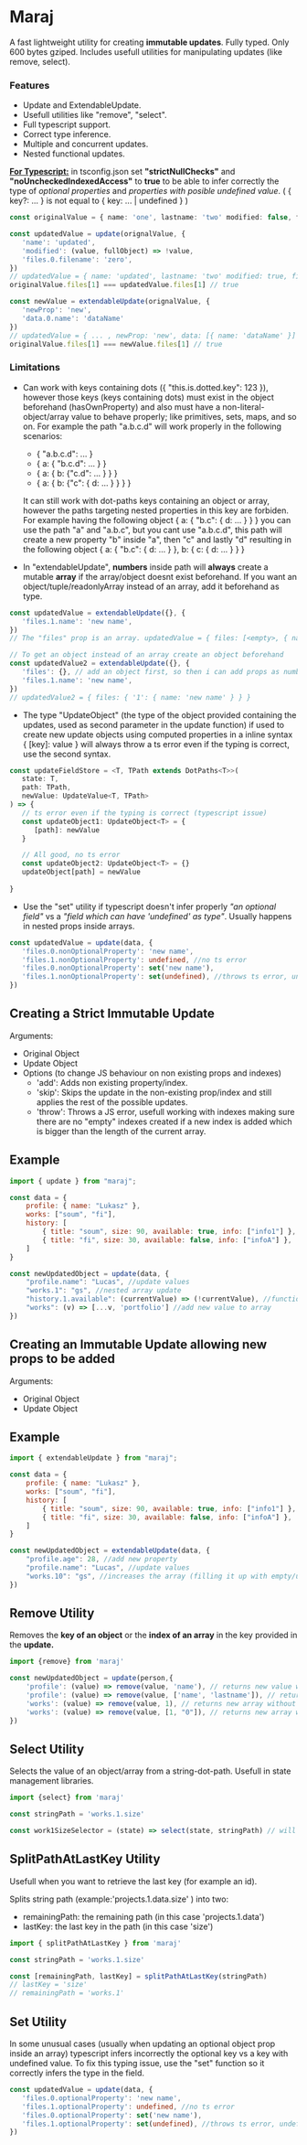
# Maraj

A fast lightweight utility for creating **immutable updates**. Fully typed. Only 600 bytes gziped. Includes usefull utilities for manipulating updates (like remove, select).

### Features

- Update and ExtendableUpdate.
- Usefull utilities like "remove", "select".
- Full typescript support.
- Correct type inference.
- Multiple and concurrent updates.
- Nested functional updates.

<u>**For Typescript:**</u> in tsconfig.json set **"strictNullChecks"** and **"noUncheckedIndexedAccess"** to **true** to be able to infer correctly the type of *optional properties* and *properties with posible undefined value*. ( { key?: ... } is not equal to { key: ... | undefined } )

```ts
const originalValue = { name: 'one', lastname: 'two' modified: false, files: [{ filename: 'one' }] }

const updatedValue = update(orignalValue, {
   'name': 'updated',
   'modified': (value, fullObject) => !value,
   'files.0.filename': 'zero',
})
// updatedValue = { name: 'updated', lastname: 'two' modified: true, files: [{ filename: 'zero' }] }
originalValue.files[1] === updatedValue.files[1] // true

const newValue = extendableUpdate(orignalValue, {
   'newProp': 'new',
   'data.0.name': 'dataName'
})
// updatedValue = { ... , newProp: 'new', data: [{ name: 'dataName' }] }
originalValue.files[1] === newValue.files[1] // true
```

### Limitations

- Can work with keys containing dots ({ "this.is.dotted.key": 123 }), however those keys (keys containing dots) must exist in the object beforehand (hasOwnProperty) and also must have a non-literal-object/array value to behave properly; like primitives, sets, maps, and so on. For example the path "a.b.c.d" will work properly in the following scenarios:
  - { "a.b.c.d": ... }
  - { a: { "b.c.d": ... } }
  - { a: { b: {"c.d": ... } } }
  - { a: { b: {"c": { d: ... } } } }

  It can still work with dot-paths keys containing an object or array, however the paths targeting nested properties in this key are forbiden. For example having the following object { a: { "b.c": { d: ... } } } you can use the path "a" and "a.b.c", but you cant use "a.b.c.d", this path will create a new property "b" inside "a", then "c" and lastly "d" resulting in the following object { a: { "b.c": { d: ... } }, b: { c: { d: ... } } }

- In "extendableUpdate", **numbers** inside path will **always** create a mutable **array** if the array/object doesnt exist beforehand. If you want an object/tuple/readonlyArray instead of an array, add it beforehand as type.

```ts
const updatedValue = extendableUpdate({}, {
   'files.1.name': 'new name',
})
// The "files" prop is an array. updatedValue = { files: [<empty>, { name: 'new name' }] }

// To get an object instead of an array create an object beforehand
const updatedValue2 = extendableUpdate({}, {
   'files': {}, // add an object first, so then i can add props as numbers after it
   'files.1.name': 'new name',
})
// updatedValue2 = { files: { '1': { name: 'new name' } } }
```

- The type "UpdateObject" (the type of the object provided containing the updates, used as second parameter in the update function) if used to create new update objects using computed properties in a inline syntax { [key]: value } will always throw a ts error even if the typing is correct, use the second syntax.

```ts
const updateFieldStore = <T, TPath extends DotPaths<T>>(
   state: T,
   path: TPath,
   newValue: UpdateValue<T, TPath>
) => {
   // ts error even if the typing is correct (typescript issue)
   const updateObject1: UpdateObject<T> = {
      [path]: newValue
   }

   // All good, no ts error
   const updateObject2: UpdateObject<T> = {}
   updateObject[path] = newValue
   
}
```

- Use the "set" utility if typescript doesn't infer properly *"an optional field"* vs a *"field which can have 'undefined' as type"*. Usually happens in nested props inside arrays.

```ts
const updatedValue = update(data, {
   'files.0.nonOptionalProperty': 'new name',
   'files.1.nonOptionalProperty': undefined, //no ts error
   'files.0.nonOptionalProperty': set('new name'),
   'files.1.nonOptionalProperty': set(undefined), //throws ts error, undefined cant be a value.
})
```

## Creating a Strict Immutable Update

Arguments:

- Original Object
- Update Object
- Options (to change JS behaviour on non existing props and indexes)
  - 'add': Adds non existing property/index.
  - 'skip': Skips the update in the non-existing prop/index and still applies the rest of the possible updates.
  - 'throw': Throws a JS error, usefull working with indexes making sure there are no "empty" indexes created if a new index is added which is bigger than the length of the current array.

## Example

```js
import { update } from "maraj";

const data = {
    profile: { name: "Lukasz" },
    works: ["soum", "fi"],
    history: [
        { title: "soum", size: 90, available: true, info: ["info1"] },
        { title: "fi", size: 30, available: false, info: ["infoA"] },
    ]
}

const newUpdatedObject = update(data, {
    "profile.name": "Lucas", //update values
    "works.1": "gs", //nested array update
    "history.1.available": (currentValue) => (!currentValue), //functional update
    "works": (v) => [...v, 'portfolio'] //add new value to array
})
```

## Creating an Immutable Update allowing new props to be added

Arguments:

- Original Object
- Update Object

## Example

```js
import { extendableUpdate } from "maraj";

const data = {
    profile: { name: "Lukasz" },
    works: ["soum", "fi"],
    history: [
        { title: "soum", size: 90, available: true, info: ["info1"] },
        { title: "fi", size: 30, available: false, info: ["infoA"] },
    ]
}

const newUpdatedObject = extendableUpdate(data, {
    "profile.age": 28, //add new property
    "profile.name": "Lucas", //update values
    "works.10": "gs", //increases the array (filling it up with empty/undefined) and sets the value in the index of 10 to "gs"
})
```

## Remove Utility

Removes the **key of an object** or the **index of an array** in the key provided in the **update.**

```js
import {remove} from 'maraj'

const newUpdatedObject = update(person,{
    'profile': (value) => remove(value, 'name'), // returns new value without the "name" prop
    'profile': (value) => remove(value, ['name', 'lastname']), // returns new value without the "name" and "lastname" prop
    'works': (value) => remove(value, 1), // returns new array without the provided index (1)
    'works': (value) => remove(value, [1, "0"]), // returns new array without the provided index "0" and "1"
})
```

## Select Utility

Selects the value of an object/array from a string-dot-path. Usefull in state management libraries.

```js
import {select} from 'maraj'

const stringPath = 'works.1.size'

const work1SizeSelector = (state) => select(state, stringPath) // will behave as (store) => store[works][1][size]
```

## SplitPathAtLastKey Utility

Usefull when you want to retrieve the last key (for example an id).

Splits string path (example:'projects.1.data.size' ) into two:

- remainingPath: the remaining path (in this case 'projects.1.data')
- lastKey: the last key in the path (in this case 'size')

```js
import { splitPathAtLastKey } from 'maraj'

const stringPath = 'works.1.size'

const [remainingPath, lastKey] = splitPathAtLastKey(stringPath)
// lastKey = 'size'
// remainingPath = 'works.1'
```

## Set Utility

In some unusual cases (usually when updating an optional object prop inside an array) typescript infers incorrectly the optional key vs a key with undefined value. To fix this typing issue, use the "set" function so it correctly infers the type in the field.

```ts
const updatedValue = update(data, {
   'files.0.optionalProperty': 'new name',
   'files.1.optionalProperty': undefined, //no ts error
   'files.0.optionalProperty': set('new name'),
   'files.1.optionalProperty': set(undefined), //throws ts error, undefined cant be a value.
})
```
